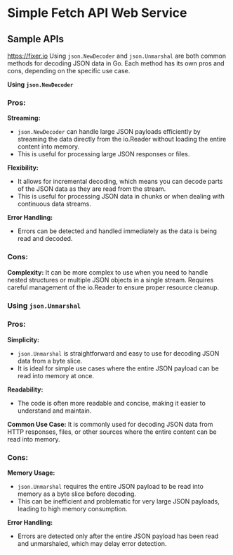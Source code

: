 # Simple Fetch API Web Service


## Sample APIs
https://fixer.io
Using `json.NewDecoder` and `json.Unmarshal` are both common methods for decoding JSON data in Go. Each method has its own pros and cons, depending on the specific use case.

**Using `json.NewDecoder`**
### Pros:
**Streaming:**
- `json.NewDecoder` can handle large JSON payloads efficiently by streaming the data directly from the io.Reader without loading the entire content into memory.
- This is useful for processing large JSON responses or files.

**Flexibility:**
- It allows for incremental decoding, which means you can decode parts of the JSON data as they are read from the stream.
- This is useful for processing JSON data in chunks or when dealing with continuous data streams.

**Error Handling:**
- Errors can be detected and handled immediately as the data is being read and decoded.

### Cons:

**Complexity:**
It can be more complex to use when you need to handle nested structures or multiple JSON objects in a single stream.
Requires careful management of the io.Reader to ensure proper resource cleanup.



### Using `json.Unmarshal`
### Pros:
**Simplicity:**
- `json.Unmarshal` is straightforward and easy to use for decoding JSON data from a byte slice.
- It is ideal for simple use cases where the entire JSON payload can be read into memory at once.

**Readability:**
- The code is often more readable and concise, making it easier to understand and maintain.

**Common Use Case:**
It is commonly used for decoding JSON data from HTTP responses, files, or other sources where the entire content can be read into memory.

### Cons:
**Memory Usage:**
- `json.Unmarshal` requires the entire JSON payload to be read into memory as a byte slice before decoding.
- This can be inefficient and problematic for very large JSON payloads, leading to high memory consumption.

**Error Handling:**
- Errors are detected only after the entire JSON payload has been read and unmarshaled, which may delay error detection.
